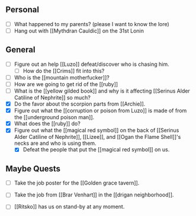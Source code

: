 ## Personal
- [ ] What happened to my parents? (please I want to know the lore)
- [ ] Hang out with [[Mythdran Cauldic]] on the 31st Lonin

## General
- [ ] Figure out an help [[Luzo]] defeat/discover who is chasing him.
	- [ ] How do the [[Crims]] fit into this?
- [ ] Who is the [[mountain motherfucker]]?
- [ ] How are we going to get rid of the [[ruby]]
- [ ] What is the [[yellow gilded book]] and why is it affecting [[Serinus Alder Catiline of Nephrite]] so much?
- [x] Do the favor about the scorpion parts from [[Archie]].
- [x] Figure out what the [[corruption or poison from Luzo]] is made of from the [[underground poison man]]. 
- [x] What does the [[ruby]] do?
- [x] Figure out what the [[magical red symbol]] on the back of [[Serinus Alder Catiline of Nephrite]], [[Lizee]], and [[Ogan the Flame Shell]]'s necks are and who is using them.
	- [x] Defeat the people that put the [[magical red symbol]] on us.

## Maybe Quests
- [ ] Take the job poster for the [[Golden grace tavern]].
- [ ] Take the job from [[Brar Venhart]] in the [[drigan neighborhood]].
- [ ] [[Ritsko]] has us on stand-by at any moment.

